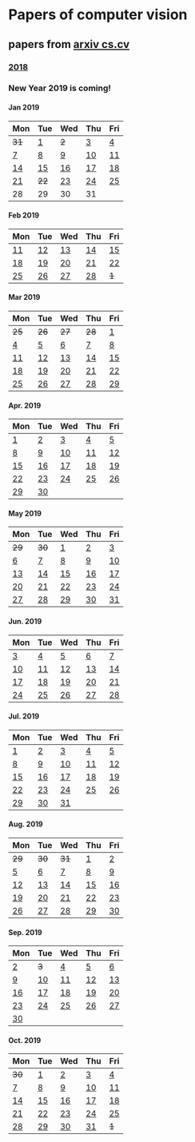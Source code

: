 # Papers of computer vision


## papers from [arxiv cs.cv](http://arxiv.org)
### [2018](2018.md)

### New Year 2019 is coming!
#### Jan 2019
Mon | Tue | Wed | Thu | Fri 
----------|-------------|-------------|-------------|-------------|
 ~~31~~ | [1](2019/201901/20190101.md)| ~~2~~ | [3](2019/201901/20190103.md) | [4](2019/201901/20190104.md) |
[7](2019/201901/20190107.md)  | [8](2019/201901/20190108.md)  | [9](2019/201901/20190109.md)  | [10](2019/201901/20190110.md)  | [11](2019/201901/20190111.md) |
[14](2019/201901/20190114.md) | [15](2019/201901/20190115.md) | [16](2019/201901/20190116.md) | [17](2019/201901/20190117.md) | [18](2019/201901/20190118.md) |
[21](2019/201901/20190121.md) | ~~22~~ | [23](2019/201901/20190123.md) | [24](2019/201901/20190124.md) | [25](2019/201901/20190125.md) |
28 | 29 | 30 | 31 |

#### Feb 2019
Mon | Tue | Wed | Thu | Fri 
----------|-------------|-------------|-------------|-------------|
[11](2019/201902/20190211.md)|[12](2019/201902/20190212.md)|[13](2019/201902/20190213.md)|[14](2019/201902/20190214.md)|[15](2019/201902/20190215.md)|
[18](2019/201902/20190218.md)|[19](2019/201902/20190219.md)|[20](2019/201902/20190220.md)|[21](2019/201902/20190221.md)|[22](2019/201902/20190222.md)|
[25](2019/201902/20190225.md) | [26](2019/201902/20190226.md) | [27](2019/201902/20190227.md) | [28](2019/201902/20190228.md)| ~~1~~|

#### Mar 2019
Mon | Tue | Wed | Thu | Fri 
----------|-------------|-------------|-------------|-------------|
~~25~~|~~26~~ | ~~27~~ | ~~28~~ | [1](2019/201903/20190301.md) |
[4](2019/201903/20190304.md) | [5](2019/201903/20190305.md) | [6](2019/201903/20190306.md) | [7](2019/201903/20190307.md) | [8](2019/201903/20190308.md) |
[11](2019/201903/20190311.md) | [12](2019/201903/20190312.md) | [13](2019/201903/20190313.md) | [14](2019/201903/20190314.md) | [15](2019/201903/20190315.md) |
[18](2019/201903/20190318.md) | [19](2019/201903/20190319.md) | [20](2019/201903/20190320.md) | [21](2019/201903/20190321.md) | [22](2019/201903/20190322.md) |
[25](2019/201903/20190325.md) | [26](2019/201903/20190326.md) | [27](2019/201903/20190327.md) | [28](2019/201903/20190328.md) | [29](2019/201903/20190329.md) |

#### Apr. 2019
Mon | Tue | Wed | Thu | Fri 
----------|-------------|-------------|-------------|-------------|
[1](2019/201904/20190401.md) | [2](2019/201904/20190402.md) | [3](2019/201904/20190403.md)  | [4](2019/201904/20190404.md) | [5](2019/201904/20190405.md) |
[8](2019/201904/20190408.md) | [9](2019/201904/20190409.md) | [10](2019/201904/20190410.md) | [11](2019/201904/20190411.md) | [12](2019/201904/20190412.md) |
[15](2019/201904/20190415.md) | [16](2019/201904/20190416.md) | [17](2019/201904/20190417.md) | [18](2019/201904/20190418.md) | [19](2019/201904/20190419.md) |
[22](2019/201904/20190422.md) | [23](2019/201904/20190423.md) | [24](2019/201904/20190424.md) | [25](2019/201904/20190425.md) | [26](2019/201904/20190426.md) |
[29](2019/201904/20190429.md) | [30](2019/201904/20190430.md) |    |    |    |

#### May 2019
Mon | Tue | Wed | Thu | Fri 
----------|-------------|-------------|-------------|-------------
~~29~~ | ~~30~~ | [1](2019/201905/20190501.md) | [2](2019/201905/20190502.md) | [3](2019/201905/20190503.md) 
[6](2019/201905/20190506.md) | [7](2019/201905/20190507.md) | [8](2019/201905/20190508.md) | [9](2019/201905/20190509.md) | [10](2019/201905/20190510.md) 
[13](2019/201905/20190513.md) | [14](2019/201905/20190514.md) | [15](2019/201905/20190515.md) | [16](2019/201905/20190516.md) | [17](2019/201905/20190517.md) 
[20](2019/201905/20190520.md) | [21](2019/201905/20190521.md) | [22](2019/201905/20190522.md) | [23](2019/201905/20190523.md) | [24](2019/201905/20190524.md) 
[27](2019/201905/20190527.md) | [28](2019/201905/20190528.md) | [29](2019/201905/20190529.md) | [30](2019/201905/20190530.md) | [31](2019/201905/20190531.md)

#### Jun. 2019
Mon | Tue | Wed | Thu | Fri 
----------|-------------|-------------|-------------|-------------
[3](2019/201906/20190603.md)  | [4](2019/201906/20190604.md)  | [5](2019/201906/20190605.md)  | [6](2019/201906/20190606.md)   | [7](2019/201906/20190607.md)  |
[10](2019/201906/20190610.md) | [11](2019/201906/20190611.md) | [12](2019/201906/20190612.md) | [13](2019/201906/20190613.md)  | [14](2019/201906/20190614.md) |
[17](2019/201906/20190617.md) | [18](2019/201906/20190618.md) | [19](2019/201906/20190619.md) | [20](2019/201906/20190620.md)  | [21](2019/201906/20190621.md) |
[24](2019/201906/20190624.md) | [25](2019/201906/20190625.md) | [26](2019/201906/20190626.md) | [27](2019/201906/20190627.md)  | [28](2019/201906/20190628.md) |

#### Jul. 2019
Mon | Tue | Wed | Thu | Fri 
----------|-------------|-------------|-------------|-------------
[1](2019/201907/20190701.md)  | [2](2019/201907/20190702.md)  | [3](2019/201907/20190703.md)  | [4](2019/201907/20190704.md)  | [5](2019/201907/20190705.md) |
[8](2019/201907/20190708.md)  | [9](2019/201907/20190709.md)  | [10](2019/201907/20190710.md) | [11](2019/201907/20190711.md) | [12](2019/201907/20190712.md) |
[15](2019/201907/20190715.md) | [16](2019/201907/20190716.md) | [17](2019/201907/20190717.md) | [18](2019/201907/20190718.md) | [19](2019/201907/20190719.md) |
[22](2019/201907/20190722.md) | [23](2019/201907/20190723.md) | [24](2019/201907/20190724.md) | [25](2019/201907/20190725.md) | [26](2019/201907/20190726.md) |
[29](2019/201907/20190729.md) | [30](2019/201907/20190730.md) | [31](2019/201907/20190731.md) |    |    |

#### Aug. 2019
Mon | Tue | Wed | Thu | Fri 
----------|-------------|-------------|-------------|-------------
~~29~~ | ~~30~~ | ~~31~~      | [1](2019/201908/20190801.md)  | [2](2019/201908/20190802.md)  |
[5](2019/201908/20190805.md)  | [6](2019/201908/20190806.md)  | [7](2019/201908/20190807.md)  | [8](2019/201908/20190808.md)  | [9](2019/201908/20190809.md) |
[12](2019/201908/20190812.md) | [13](2019/201908/20190813.md) | [14](2019/201908/20190814.md) | [15](2019/201908/20190815.md) | [16](2019/201908/20190816.md) |
[19](2019/201908/20190819.md) | [20](2019/201908/20190820.md) | [21](2019/201908/20190821.md) | [22](2019/201908/20190822.md) | [23](2019/201908/20190823.md) |
[26](2019/201908/20190826.md) | [27](2019/201908/20190827.md) | [28](2019/201908/20190828.md) | [29](2019/201908/20190829.md) | [30](2019/201908/20190830.md) |

#### Sep. 2019
Mon | Tue | Wed | Thu | Fri 
----------|-------------|-------------|-------------|-------------
[2](2019/201909/20190902.md)  | ~~3~~ | [4](2019/201909/20190904.md) | [5](2019/201909/20190905.md) | [6](2019/201909/20190906.md) |
[9](2019/201909/20190909.md)  | [10](2019/201909/20190910.md) | [11](2019/201909/20190911.md) | [12](2019/201909/20190912.md) | [13](2019/201909/20190913.md) | 
[16](2019/201909/20190916.md) | [17](2019/201909/20190917.md) | [18](2019/201909/20190918.md) | [19](2019/201909/20190919.md) | [20](2019/201909/20190920.md) |
[23](2019/201909/20190923.md) | [24](2019/201909/20190924.md) | [25](2019/201909/20190925.md) | [26](2019/201909/20190926.md) | [27](2019/201909/20190927.md) |
[30](2019/201909/20190930.md) |

#### Oct. 2019
Mon | Tue | Wed | Thu | Fri 
----------|-------------|-------------|-------------|-------------
~~30~~ | [1](2019/201910/20191001.md) | [2](2019/201910/20191002.md) | [3](2019/201910/20191003.md) | [4](2019/201910/20191004.md) |
[7](2019/201910/20191007.md)  | [8](2019/201910/20191008.md)  | [9](2019/201910/20191009.md)  | [10](2019/201910/20191010.md) | [11](2019/201910/20191011.md) |
[14](2019/201910/20191014.md) | [15](2019/201910/20191015.md) | [16](2019/201910/20191016.md) | [17](2019/201910/20191017.md) | [18](2019/201910/20191018.md) |
[21](2019/201910/20191021.md) | [22](2019/201910/20191022.md) | [23](2019/201910/20191023.md) | [24](2019/201910/20191024.md) | [25](2019/201910/20191025.md) |
[28](2019/201910/20191028.md) | [29](2019/201910/20191029.md) | [30](2019/201910/20191030.md) | [31](2019/201910/20191031.md) | ~~1~~ |
